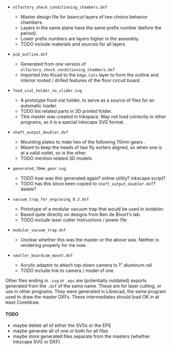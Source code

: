 

- `olfactory_shock_conditioning_chambers.dxf`
   - Master design file for lasercut layers of two choice behavior chambers.
   - Layers in the same plane have the same prefix number (before the period).
   - Lower prefix numbers are layers higher in the assembly.
   - TODO include materials and sources for all layers

- `pcb_outline.dxf`
   - Generated from one version of `olfactory_shock_conditioning_chambers.dxf`
   - Imported into Kicad to the `Edge.Cuts` layer to form the outline and 
     interior routed / drilled features of the floor circuit board.

- `food_vial_holder_no_slider.svg`
   - A prototype food vial holder, to serve as a source of flies for an automatic
     loader.
   - TODO list related parts in 3D printed folder.
   - This master was created in Inkspace. May not load correctly in other programs,
     as it is a special Inkscape SVG format.

- `shaft_output_doubler.dxf`
   - Mounting plates to mate two of the following 70mm gears .
   - Meant to keep the heads of two fly sorters aligned, so when one is at a 
     valid outlet, so is the other.
   - TODO mention related 3D models
- `generated_70mm_gear.svg`
   - TODO how was this generated again? online utility? inkscape script?
   - TODO has this since been copied to `shaft_output_doubler.dxf`? delete?

- `vacuum_trap_for_engraving_0.3.dxf`
   - Prototype of a modular vacuum trap that would be used in isolation.
   - Based quite directly on designs from Ben de Bivort's lab.
   - TODO include laser cutter instructions / power file
- `modular_vacuum_trap.dxf`
   - Unclear whether this was the master or the above was. Neither is rendering 
     properly for me now.

- `smaller_boardcam_mount.dxf`
   - Acrylic adaptor to attach top-down camera to 1" aluminum rail
   - TODO include link to camera / model of one

  
Other files ending in `.svg` or `.eps` are (potentially outdated) exports 
generated from the `.dxf` of the same name. These are for laser cutting, or use
in other programs. They were generated in Librecad, the same program used to 
draw the master DXFs. These intermediates should load OK in at least Coreldraw.

#### TODO
- maybe delete all of either the SVGs or the EPS
- maybe generate all of one or both for all files
- maybe store generated files separate from the masters (whether Inkscape SVG or DXF)
